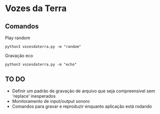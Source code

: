 # Vozes da Terra

## Comandos
Play random
```
python3 vozesdaterra.py -m "random"
```
Gravação eco
```
python3 vozesdaterra.py -m "echo"
```
## TO DO 

- Definir um padrão de gravação de arquivo que seja compreensível sem 'replace' inesperados
- Monitoramento de input/output sonoro
- Comandos para gravar e reproduzir enquanto aplicação está rodando
